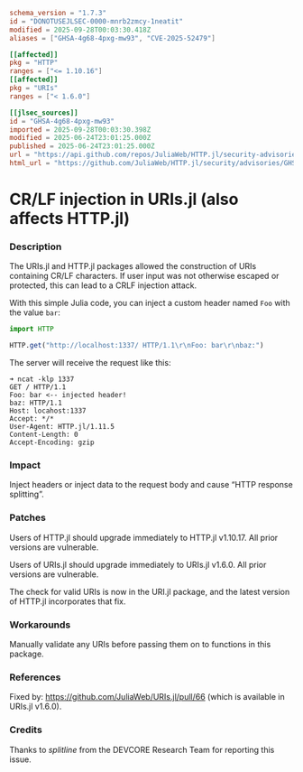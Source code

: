 ```toml
schema_version = "1.7.3"
id = "DONOTUSEJLSEC-0000-mnrb2zmcy-1neatit"
modified = 2025-09-28T00:03:30.418Z
aliases = ["GHSA-4g68-4pxg-mw93", "CVE-2025-52479"]

[[affected]]
pkg = "HTTP"
ranges = ["<= 1.10.16"]
[[affected]]
pkg = "URIs"
ranges = ["< 1.6.0"]

[[jlsec_sources]]
id = "GHSA-4g68-4pxg-mw93"
imported = 2025-09-28T00:03:30.398Z
modified = 2025-06-24T23:01:25.000Z
published = 2025-06-24T23:01:25.000Z
url = "https://api.github.com/repos/JuliaWeb/HTTP.jl/security-advisories/GHSA-4g68-4pxg-mw93"
html_url = "https://github.com/JuliaWeb/HTTP.jl/security/advisories/GHSA-4g68-4pxg-mw93"
```

# CR/LF injection in URIs.jl (also affects HTTP.jl)

### Description

The URIs.jl and HTTP.jl packages allowed the construction of URIs containing CR/LF characters. If user input was not otherwise escaped or protected, this can lead to a CRLF injection attack.

With this simple Julia code, you can inject a custom header named `Foo` with the value `bar`:

```julia
import HTTP

HTTP.get("http://localhost:1337/ HTTP/1.1\r\nFoo: bar\r\nbaz:")
```

The server will receive the request like this:

```
➜ ncat -klp 1337
GET / HTTP/1.1
Foo: bar <-- injected header!
baz: HTTP/1.1
Host: locahost:1337
Accept: */*
User-Agent: HTTP.jl/1.11.5
Content-Length: 0
Accept-Encoding: gzip
```

### Impact

Inject headers or inject data to the request body and cause “HTTP response splitting”.

### Patches

Users of HTTP.jl should upgrade immediately to HTTP.jl v1.10.17. All prior versions are vulnerable.

Users of URIs.jl should upgrade immediately to URIs.jl v1.6.0. All prior versions are vulnerable.

The check for valid URIs is now in the URI.jl package, and the latest version of HTTP.jl incorporates that fix.

### Workarounds

Manually validate any URIs before passing them on to functions in this package.

### References

Fixed by: https://github.com/JuliaWeb/URIs.jl/pull/66 (which is available in URIs.jl v1.6.0).

### Credits

Thanks to *splitline* from the DEVCORE Research Team for reporting this issue.

